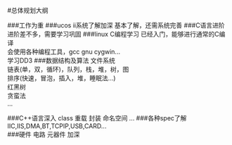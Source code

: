 #总体规划大纲

###工作为重
###ucos ii系统了解加深
基本了解，还需系统完善
###C语言进阶
进阶差不多，需要学习巩固
###linux C编程学习
已经入门，能够进行通常的C编译  
会使用各种编程工具，gcc gnu cygwin...  
学习DD3
###数据结构及算法
文件系统  
链表(单，双，循环)，队列，栈，堆，树，图  
排序(快速，冒泡，插入，堆，睡眠法...)  
红黑树  
贪蛮法  
...  

###C++语言深入
class 重载 封装 命名空间 ...
###各种spec了解
IIC,IIS,DMA,BT,TCPIP,USB,CARD...  
###硬件 电路 元器件 加深



